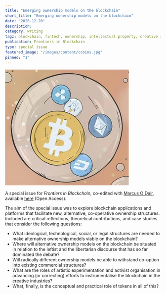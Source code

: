 ```yaml
---
title: "Emerging ownership models on the blockchain"
short_title: "Emerging ownership models on the blockchain"
date: "2020-12-20"
description:
category: writing
tagz: blockchain, fintech, ownership, intellectual property, creative industries
publication: Frontiers in Blockchain
type: special issue
featured_image: "/images/content/ccoins.jpg"
pinned: "1"
---
```


![](/images/content/ccoins.jpg)


A special issue for _Frontiers in Blockchain_, co-edited with [Marcus O'Dair](https://www.marcusodair.com/), available [here](https://www.frontiersin.org/research-topics/10083/emerging-ownership-models-on-the-blockchain#articles) (Open Access).

The aim of the special issue was to explore blockchain applications and platforms that facilitate new, alternative, co-operative ownership structures. Included are critical reflections, theoretical contributions, and case studies that consider the following questions:

- What ideological, technological, social, or legal structures are needed to make alternative ownership models viable on the blockchain?
- Where will alternative ownership models on the blockchain be situated in relation to the leftist and the libertarian discourse that has so far dominated the debate?
- Will radically different ownership models be able to withstand co-option into existing commercial structures?
- What are the roles of artistic experimentation and activist organisation in advancing (or correcting) efforts to instrumentalise the blockchain in the creative industries?
- What, finally, is the conceptual and practical role of tokens in all of this?
